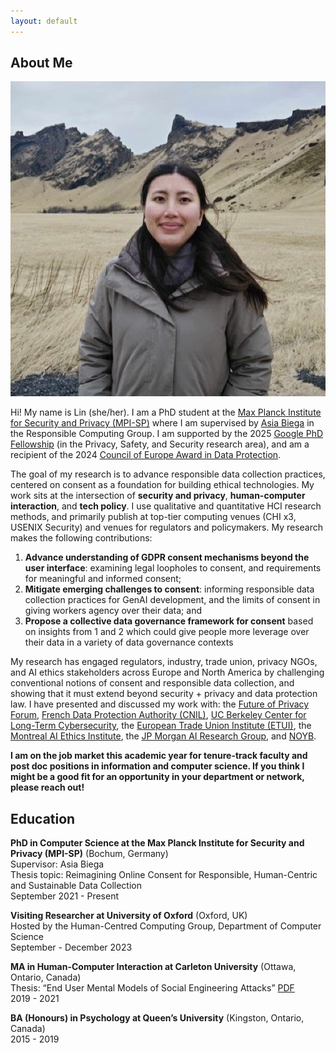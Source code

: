 ```yaml
---
layout: default
---
```


## About Me

<img class="profile-picture" src="lin.png">

Hi! My name is Lin (she/her). I am a PhD student at the [Max Planck Institute for Security and Privacy (MPI-SP)](https://www.mpi-sp.org/) where I am supervised by [Asia Biega](https://asiabiega.github.io/) in the Responsible Computing Group. I am supported by the 2025 [Google PhD Fellowship](https://research.google/programs-and-events/phd-fellowship/) (in the Privacy, Safety, and Security research area), and am a recipient of the 2024 [Council of Europe Award in Data Protection](https://www.coe.int/en/web/data-protection/2024-rodot%C3%A0-award).

The goal of my research is to advance responsible data collection practices, centered on consent as a foundation for building ethical technologies. My work sits at the intersection of **security and privacy**, **human-computer interaction**, and **tech policy**. I use qualitative and quantitative HCI research methods, and primarily publish at top-tier computing venues (CHI x3, USENIX Security) and venues for regulators and policymakers. My research makes the following contributions:  
1. **Advance understanding of GDPR consent mechanisms beyond the user interface**: examining legal loopholes to consent, and requirements for meaningful and informed consent;  
2. **Mitigate emerging challenges to consent**: informing responsible data collection practices for GenAI development, and the limits of consent in giving workers agency over their data; and  
3. **Propose a collective data governance framework for consent** based on insights from 1 and 2 which could give people more leverage over their data in a variety of data governance contexts    

My research has engaged regulators, industry, trade union, privacy NGOs, and AI ethics stakeholders across Europe and North America by challenging conventional notions of consent and responsible data collection, and showing that it must extend beyond security + privacy and data protection law. I have presented and discussed my work with: the [Future of Privacy Forum](https://fpf.org/), [French Data Protection Authority (CNIL)](https://www.cnil.fr/en/), [UC Berkeley Center for Long-Term Cybersecurity](https://cltc.berkeley.edu/), the [European Trade Union Institute (ETUI)](https://www.etui.org/), the [Montreal AI Ethics Institute](https://montrealethics.ai/), the [JP Morgan AI Research Group](https://www.jpmorganchase.com/about/technology/research/ai), and [NOYB](https://noyb.eu/en).   

**I am on the job market this academic year for tenure-track faculty and post doc positions in information and computer science. If you think I might be a good fit for an opportunity in your department or network, please reach out!**

## Education

**PhD in Computer Science at the Max Planck Institute for Security and Privacy (MPI-SP)** (Bochum, Germany)  
Supervisor: Asia Biega  
Thesis topic: Reimagining Online Consent for Responsible, Human-Centric and Sustainable Data Collection  
September 2021 - Present  

**Visiting Researcher at University of Oxford** (Oxford, UK)  
Hosted by the Human-Centred Computing Group, Department of Computer Science  
September - December 2023  

**MA in Human-Computer Interaction at Carleton University** (Ottawa, Ontario, Canada)  
Thesis: “End User Mental Models of Social Engineering Attacks” [PDF](https://curve.carleton.ca/system/files/etd/2b0397df-0447-481a-bedb-3cdfed153cd3/etd_pdf/20586d0098ccea7701d7ce1fe928acd5/kyi-endusermentalmodelsofsocialengineeringattacks.pdf)  
2019 - 2021  

**BA (Honours) in Psychology at Queen’s University** (Kingston, Ontario, Canada)  
2015 - 2019  
